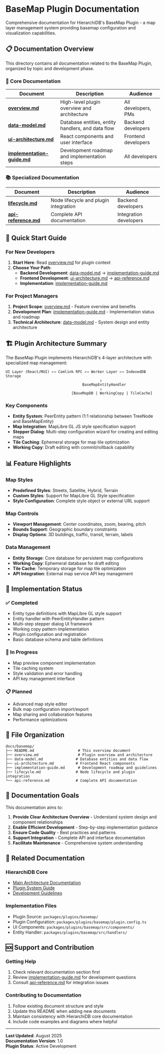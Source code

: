 # BaseMap Plugin Documentation

Comprehensive documentation for HierarchiDB's BaseMap Plugin - a map layer management system providing basemap configuration and visualization capabilities.

## 📋 Documentation Overview

This directory contains all documentation related to the BaseMap Plugin, organized by topic and development phase.

### 📖 Core Documentation

| Document | Description | Audience |
|----------|-------------|----------|
| **[overview.md](./overview.md)** | High-level plugin overview and architecture | All developers, PMs |
| **[data-model.md](./data-model.md)** | Database entities, entity handlers, and data flow | Backend developers |
| **[ui-architecture.md](./ui-architecture.md)** | React components and user interface | Frontend developers |
| **[implementation-guide.md](./implementation-guide.md)** | Development roadmap and implementation steps | All developers |

### 📚 Specialized Documentation

| Document | Description | Audience |
|----------|-------------|----------|
| **[lifecycle.md](./lifecycle.md)** | Node lifecycle and plugin integration | Backend developers |
| **[api-reference.md](./api-reference.md)** | Complete API documentation | Integration developers |

## 🚀 Quick Start Guide

### For New Developers

1. **Start Here**: Read [overview.md](./overview.md) for plugin context
2. **Choose Your Path**:
   - **Backend Development**: [data-model.md](./data-model.md) → [implementation-guide.md](./implementation-guide.md)
   - **Frontend Development**: [ui-architecture.md](./ui-architecture.md) → [api-reference.md](./api-reference.md)
   - **Implementation**: [implementation-guide.md](./implementation-guide.md)

### For Project Managers

1. **Project Scope**: [overview.md](./overview.md) - Feature overview and benefits
2. **Development Plan**: [implementation-guide.md](./implementation-guide.md) - Implementation status and roadmap
3. **Technical Architecture**: [data-model.md](./data-model.md) - System design and entity architecture

## 🏗️ Plugin Architecture Summary

The BaseMap Plugin implements HierarchiDB's 4-layer architecture with specialized map management:

```
UI Layer (React/MUI) ←→ Comlink RPC ←→ Worker Layer ←→ IndexedDB Storage
                                           ↓
                                   BaseMapEntityHandler
                                           ↓
                              [BaseMapDB | WorkingCopy | TileCache]
```

### Key Components

- **Entity System**: PeerEntity pattern (1:1 relationship between TreeNode and BaseMapEntity)
- **Map Integration**: MapLibre GL JS style specification support
- **Stepper Dialog**: Multi-step configuration wizard for creating and editing maps
- **Tile Caching**: Ephemeral storage for map tile optimization
- **Working Copy**: Draft editing with commit/rollback capability

## 📊 Feature Highlights

### Map Styles
- **Predefined Styles**: Streets, Satellite, Hybrid, Terrain
- **Custom Styles**: Support for MapLibre GL Style specification
- **Style Configuration**: Complete style object or external URL support

### Map Controls
- **Viewport Management**: Center coordinates, zoom, bearing, pitch
- **Bounds Support**: Geographic boundary constraints
- **Display Options**: 3D buildings, traffic, transit, terrain, labels

### Data Management
- **Entity Storage**: Core database for persistent map configurations
- **Working Copy**: Ephemeral database for draft editing
- **Tile Cache**: Temporary storage for map tile optimization
- **API Integration**: External map service API key management

## 🔧 Implementation Status

### ✅ Completed
- Entity type definitions with MapLibre GL style support
- Entity handler with PeerEntityHandler pattern
- Multi-step stepper dialog UI framework
- Working copy pattern implementation
- Plugin configuration and registration
- Basic database schema and table definitions

### 🔄 In Progress
- Map preview component implementation
- Tile caching system
- Style validation and error handling
- API key management interface

### 📋 Planned
- Advanced map style editor
- Bulk map configuration import/export
- Map sharing and collaboration features
- Performance optimizations

## 📁 File Organization

```
docs/basemap/
├── README.md                    # This overview document
├── overview.md                  # Plugin overview and architecture
├── data-model.md               # Database entities and data flow
├── ui-architecture.md          # Frontend React components
├── implementation-guide.md      # Development roadmap and guidelines
├── lifecycle.md                # Node lifecycle and plugin integration
└── api-reference.md            # Complete API documentation
```

## 🎯 Documentation Goals

This documentation aims to:

1. **Provide Clear Architecture Overview** - Understand system design and component relationships
2. **Enable Efficient Development** - Step-by-step implementation guidance
3. **Ensure Code Quality** - Best practices and patterns
4. **Support Integration** - Complete API and interface documentation
5. **Facilitate Maintenance** - Comprehensive system understanding

## 🔗 Related Documentation

### HierarchiDB Core
- [Main Architecture Documentation](../02-architecture-overview.md)
- [Plugin System Guide](../04-plugin-entity-system.md)
- [Development Guidelines](../05-dev-guidelines.md)

### Implementation Files
- Plugin Source: `packages/plugins/basemap/`
- Plugin Configuration: `packages/plugins/basemap/plugin.config.ts`
- UI Components: `packages/plugins/basemap/src/components/`
- Entity Handler: `packages/plugins/basemap/src/handlers/`

## 🆘 Support and Contribution

### Getting Help
1. Check relevant documentation section first
2. Review [implementation-guide.md](./implementation-guide.md) for development questions
3. Consult [api-reference.md](./api-reference.md) for integration issues

### Contributing to Documentation
1. Follow existing document structure and style
2. Update this README when adding new documents
3. Maintain consistency with HierarchiDB core documentation
4. Include code examples and diagrams where helpful

---

**Last Updated**: August 2025  
**Documentation Version**: 1.0  
**Plugin Status**: Active Development